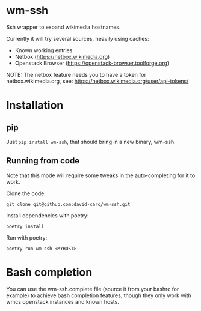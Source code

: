# wm-ssh

Ssh wrapper to expand wikimedia hostnames.

Currently it will try several sources, heavily using caches:
* Known working entries
* Netbox (https://netbox.wikimedia.org)
* Openstack Browser (https://openstack-browser.toolforge.org)

NOTE: The netbox feature needs you to have a token for netbox.wikimedia.org, see:
    https://netbox.wikimedia.org/user/api-tokens/


# Installation
## pip

Just `pip install wm-ssh`, that should bring in a new binary, wm-ssh.

## Running from code

Note that this mode will require some tweaks in the auto-completing for it to work.

Clone the code:
```
git clone git@github.com:david-caro/wm-ssh.git
```

Install dependencies with poetry:
```
poetry install
```

Run with poetry:
```
poetry run wm-ssh <MYHOST>
```


# Bash completion

You can use the wm-ssh.complete file (source it from your bashrc for example) to achieve bash completion features,
though they only work with wmcs openstack instances and known hosts.

